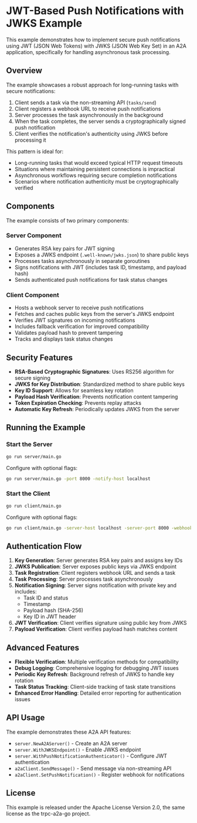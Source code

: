 # JWT-Based Push Notifications with JWKS Example

This example demonstrates how to implement secure push notifications using JWT (JSON Web Tokens) with JWKS (JSON Web Key Set) in an A2A application, specifically for handling asynchronous task processing.

## Overview

The example showcases a robust approach for long-running tasks with secure notifications:

1. Client sends a task via the non-streaming API (`tasks/send`)
2. Client registers a webhook URL to receive push notifications
3. Server processes the task asynchronously in the background
4. When the task completes, the server sends a cryptographically signed push notification
5. Client verifies the notification's authenticity using JWKS before processing it

This pattern is ideal for:
- Long-running tasks that would exceed typical HTTP request timeouts
- Situations where maintaining persistent connections is impractical
- Asynchronous workflows requiring secure completion notifications
- Scenarios where notification authenticity must be cryptographically verified

## Components

The example consists of two primary components:

### Server Component
- Generates RSA key pairs for JWT signing
- Exposes a JWKS endpoint (`.well-known/jwks.json`) to share public keys
- Processes tasks asynchronously in separate goroutines
- Signs notifications with JWT (includes task ID, timestamp, and payload hash)
- Sends authenticated push notifications for task status changes

### Client Component
- Hosts a webhook server to receive push notifications
- Fetches and caches public keys from the server's JWKS endpoint
- Verifies JWT signatures on incoming notifications
- Includes fallback verification for improved compatibility
- Validates payload hash to prevent tampering
- Tracks and displays task status changes

## Security Features

- **RSA-Based Cryptographic Signatures**: Uses RS256 algorithm for secure signing
- **JWKS for Key Distribution**: Standardized method to share public keys
- **Key ID Support**: Allows for seamless key rotation
- **Payload Hash Verification**: Prevents notification content tampering
- **Token Expiration Checking**: Prevents replay attacks
- **Automatic Key Refresh**: Periodically updates JWKS from the server

## Running the Example

### Start the Server

```bash
go run server/main.go
```

Configure with optional flags:
```bash
go run server/main.go -port 8000 -notify-host localhost
```

### Start the Client

```bash
go run client/main.go
```

Configure with optional flags:
```bash
go run client/main.go -server-host localhost -server-port 8000 -webhook-host localhost -webhook-port 8001 -webhook-path /webhook
```

## Authentication Flow

1. **Key Generation**: Server generates RSA key pairs and assigns key IDs
2. **JWKS Publication**: Server exposes public keys via JWKS endpoint
3. **Task Registration**: Client registers webhook URL and sends a task
4. **Task Processing**: Server processes task asynchronously
5. **Notification Signing**: Server signs notification with private key and includes:
   - Task ID and status
   - Timestamp
   - Payload hash (SHA-256)
   - Key ID in JWT header
6. **JWT Verification**: Client verifies signature using public key from JWKS
7. **Payload Verification**: Client verifies payload hash matches content

## Advanced Features

- **Flexible Verification**: Multiple verification methods for compatibility
- **Debug Logging**: Comprehensive logging for debugging JWT issues
- **Periodic Key Refresh**: Background refresh of JWKS to handle key rotation
- **Task Status Tracking**: Client-side tracking of task state transitions
- **Enhanced Error Handling**: Detailed error reporting for authentication issues

## API Usage

The example demonstrates these A2A API features:

- `server.NewA2AServer()` - Create an A2A server
- `server.WithJWKSEndpoint()` - Enable JWKS endpoint
- `server.WithPushNotificationAuthenticator()` - Configure JWT authentication
- `a2aClient.SendMessage()` - Send message via non-streaming API
- `a2aClient.SetPushNotification()` - Register webhook for notifications

## License

This example is released under the Apache License Version 2.0, the same license as the trpc-a2a-go project. 